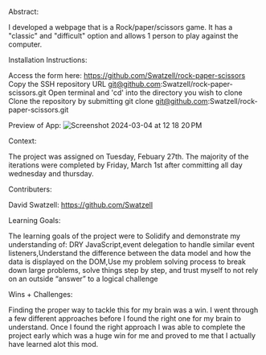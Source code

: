 Abstract:

I developed a webpage that is a Rock/paper/scissors game. It has a "classic" and "difficult" option and allows 1 person to play against the computer.

Installation Instructions:

Access the form here: https://github.com/Swatzell/rock-paper-scissors
Copy the SSH repository URL git@github.com:Swatzell/rock-paper-scissors.git
Open terminal and 'cd' into the directory you wish to clone
Clone the repository by submitting git clone git@github.com:Swatzell/rock-paper-scissors.git

Preview of App:
![Screenshot 2024-03-04 at 12 18 20 PM](https://github.com/Swatzell/rock-paper-scissors/assets/59072840/786e30d6-32a4-4d4b-ac70-bc0fe0394541)


Context:

The project was assigned on Tuesday, Febuary 27th. The majority of the iterations were completed by Friday, March 1st after committing all day wednesday and thursday.

Contributers:

David Swatzell: https://github.com/Swatzell

Learning Goals:

The learning goals of the project were to Solidify and demonstrate my understanding of: DRY JavaScript,event delegation to handle similar event listeners,Understand the difference between the data model and how the data is displayed on the DOM,Use my problem solving process to break down large problems, solve things step by step, and trust myself to not rely on an outside “answer” to a logical challenge


Wins + Challenges:

Finding the proper way to tackle this for my brain was a win. I went through a few different approaches before I found the right one for my brain to understand. Once I found the right approach I was able to complete the project early which was a huge win for me and proved to me that I actually have learned alot this mod.
